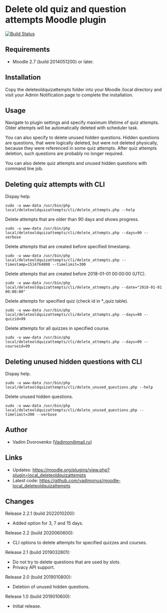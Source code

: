 Delete old quiz and question attempts Moodle plugin
===================================================

[![Build Status](https://github.com/vadimonus/moodle-local_deleteoldquizattempts/workflows/moodle-plugin-ci/badge.svg)](https://github.com/vadimonus/moodle-local_deleteoldquizattempts/actions)

Requirements
------------
- Moodle 2.7 (build 2014051200) or later.

Installation
------------
Copy the deleteoldquizattempts folder into your Moodle /local directory and visit your Admin Notification page to
complete the installation.

Usage
-----
Navigate to plugin settings and specify maximum lifetime of quiz attempts. Older attempts will be automatically deleted
with scheduler task.

You can also specify to delete unused hidden questions. Hidden questions are questions, that were logically deleted,
but were not deleted physically, because they were referenced in some quiz attempts. After quiz attempts deletion,
such questions are probably no longer required.

You can also delete quiz attempts and unused hidden questions with command line job.

Deleting quiz attempts with CLI
-------------------------------

Dispay help.

`sudo -u www-data /usr/bin/php local/deleteoldquizattempts/cli/delete_attempts.php --help`

Delete attempts that are older than 90 days and shows progress.

`sudo -u www-data /usr/bin/php local/deleteoldquizattempts/cli/delete_attempts.php --days=90 --verbose`

Delete attempts that are created before specified timestamp.

`sudo -u www-data /usr/bin/php local/deleteoldquizattempts/cli/delete_attempts.php --timestamp=1514764800 --timelimit=300`

Delete attempts that are created before 2018-01-01 00:00:00 (UTC).

`sudo -u www-data /usr/bin/php local/deleteoldquizattempts/cli/delete_attempts.php --date="2018-01-01 00:00:00"`

Delete attempts for specified quiz (check id in *_quiz table).

`sudo -u www-data /usr/bin/php local/deleteoldquizattempts/cli/delete_attempts.php --days=90 --quizid=99`

Delete attempts for all quizzes in specified course.

`sudo -u www-data /usr/bin/php local/deleteoldquizattempts/cli/delete_attempts.php --days=90 --courseid=99`

Deleting unused hidden questions with CLI
-----------------------------------------

Dispay help.

`sudo -u www-data /usr/bin/php local/deleteoldquizattempts/cli/delete_unused_questions.php --help`

Delete unused hidden questions.

`sudo -u www-data /usr/bin/php local/deleteoldquizattempts/cli/delete_unused_questions.php --timelimit=300 --verbose`

Author
------
- Vadim Dvorovenko (Vadimon@mail.ru)

Links
-----
- Updates: https://moodle.org/plugins/view.php?plugin=local_deleteoldquizattempts
- Latest code: https://github.com/vadimonus/moodle-local_deleteoldquizattempts

Changes
-------
Release 2.2.1 (build 2022010200):
- Added option for 3, 7 and 15 days.

Release 2.2 (build 2020060600):
- CLI options to delete attempts for specified quizzes and courses.

Release 2.1 (build 2019032801):
- Do not try to delete questions that are used by slots.
- Privacy API support.

Release 2.0 (build 2019010800):
- Deletion of unused hidden questions.

Release 1.0 (build 2019010600):
- Initial release.
